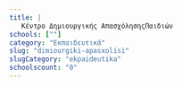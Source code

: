 ```yaml
---
title: |
   Κέντρο Δημιουργικής ΑπασχόλησηςΠαιδιών
schools: [""]
category: "Εκπαιδευτικά"
slug: "dimiourgiki-apasxolisi"
slugCategory: "ekpaideutika"
schoolscount: "0"
---
```


